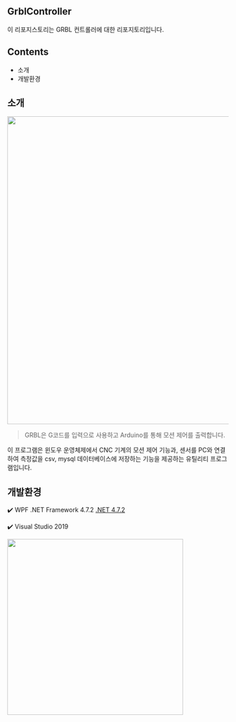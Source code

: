 ## GrblController
이 리포지스토리는 GRBL 컨트롤러에 대한 리포지토리입니다.

## Contents
- 소개
- 개발환경

## 소개
<img src="https://github.com/37inm/GrblController/assets/131761210/5417c323-d87f-457a-9f45-483b69b79b96" width="700"/>

> GRBL은 G코드를 입력으로 사용하고 Arduino를 통해 모션 제어를 출력합니다.

이 프로그램은 윈도우 운영체제에서 CNC 기계의 모션 제어 기능과, 센서를 PC와 연결하여 측정값을 csv, mysql 데이터베이스에 저장하는 기능을 제공하는 유틸리티 프로그램입니다.

## 개발환경
:heavy_check_mark: WPF .NET Framework 4.7.2 [.NET 4.7.2](https://dotnet.microsoft.com/ko-kr/download/dotnet-framework/net472)

:heavy_check_mark: Visual Studio 2019

<img src="https://github.com/37inm/GrblController/assets/131761210/673f9ef5-07f9-48ee-aaf2-7e659e2c8af7" width="400"/>
